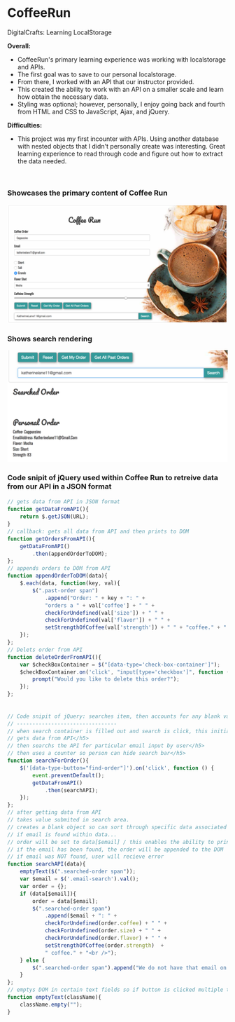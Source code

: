 # CoffeeRun

DigitalCrafts: Learning LocalStorage



<b>Overall:</b>
- CoffeeRun's primary learning experience was working with localstorage and APIs.
- The first goal was to save to our personal localstorage.
- From there, I worked with an API that our instructor provided. 
- This created the ability to work with an API on a smaller scale and learn how obtain the necessary data.
- Styling was optional; however, personally, I enjoy going back and fourth from HTML and CSS to JavaScript, Ajax, and jQuery.


<b>Difficulties:</b>
- This project was my first incounter with APIs. Using another database with nested objects that I didn't personally create was interesting. Great learning experience to read through code and figure out how to extract the data needed.

<br />
<h3>Showcases the primary content of Coffee Run</h3>
<img src="images/CoffeeRunForm.png" alt="snipit of coffee run main application with form for submitting coffee order">
<br />
<h3>Shows search rendering</h3>
<img src="images/CoffeeRunSearch.png" alt="return of coffee order search">
<br />
<h3>Code snipit of jQuery used within Coffee Run to retreive data from our API in a JSON format</h3>

```javascript
// gets data from API in JSON format
function getDataFromAPI(){
    return $.getJSON(URL);
}
// callback: gets all data from API and then prints to DOM
function getOrdersFromAPI(){
    getDataFromAPI()
        .then(appendOrderToDOM);
};
// appends orders to DOM from API
function appendOrderToDOM(data){
    $.each(data, function(key, val){
        $(".past-order span")
            .append("Order: " + key + ": " + 
            "orders a " + val['coffee'] + " " + 
            checkForUndefined(val['size']) + " " + 
            checkForUndefined(val['flavor']) + " " + 
            setStrengthOfCoffee(val['strength']) + " " + "coffee." + " " + "<input id='chk_" + "'data-type='check-box' type='checkbox' value='" + true + "' />"  + "<br />" ); 
    });
};
// Delets order from API
function deleteOrderFromAPI(){
    var $checkBoxContainer = $("[data-type='check-box-container']");
    $checkBoxContainer.on('click', "input[type='checkbox']", function (){
        prompt("Would you like to delete this order?");
    });
};


// Code snipit of jQuery: searches item, then accounts for any blank values retreived from API
// --------------------------------
// when search container is filled out and search is click, this initializes</h5>
// gets data from API</h5>
// then searchs the API for particular email input by user</h5>
// then uses a counter so person can hide search bar</h5>
function searchForOrder(){
    $('[data-type-button="find-order"]').on('click', function () {
        event.preventDefault();
        getDataFromAPI()
            .then(searchAPI);
    });
};
// after getting data from API
// takes value submited in search area. 
// creates a blank object so can sort through specific data associated with email address
// if email is found within data...
// order will be set to data[$email] / this enables the ability to print different key values of data[$email] object
// if the email has been found, the order will be appended to the DOM
// if email was NOT found, user will recieve error 
function searchAPI(data){
    emptyText($(".searched-order span"));
    var $email = $('.email-search').val();
    var order = {};
    if (data[$email]){
        order = data[$email];
        $(".searched-order span")
            .append($email + ": " + 
            checkForUndefined(order.coffee) + " " + 
            checkForUndefined(order.size) + " " + 
            checkForUndefined(order.flavor) + " " + 
            setStrengthOfCoffee(order.strength)  + 
            " coffee." + "<br />");
    } else {
        $(".searched-order span").append("We do not have that email on file.");
    }
};
// emptys DOM in certain text fields so if button is clicked multiple times, the information is not printed over and over and over.
function emptyText(className){
    className.empty("");
}
```
